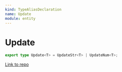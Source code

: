 ```yaml
---
kind: TypeAliasDeclaration
name: Update
module: entity
---
```


# Update

```ts
export type Update<T> = UpdateStr<T> | UpdateNum<T>;
```

[Link to repo](https://github.com/ngrx/platform/blob/master/modules/entity/src/models.ts#L26-L26)
